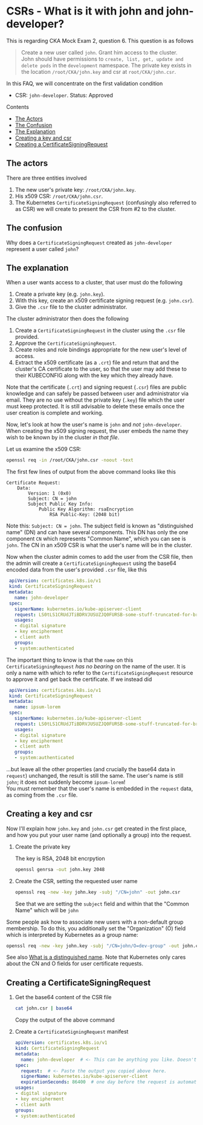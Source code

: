 # CSRs - What is it with john and john-developer?

This is regarding CKA Mock Exam 2, question 6. This question is as follows

> Create a new user called `john`. Grant him access to the cluster.<br/>John should have permissions to `create, list, get, update and delete pods` in the `development` namespace. The private key exists in the location `/root/CKA/john.key` and csr at `root/CKA/john.csr`.

In this FAQ, we will concentrate on the first validation condition

* CSR: `john-developer`. Status: Approved

Contents

* [The Actors](#the-actors)
* [The Confusion](#the-confusion)
* [The Explanation](#the-explanation)
* [Creating a key and csr](#creating-a-key-and-csr)
* [Creating a CertificateSigningRequest](#creating-a-certificatesigningrequest)

## The actors

There are three entities involved

1. The new user's private key: `/root/CKA/john.key`.
1. His x509 CSR: `/root/CKA/john.csr`.
1. The Kubernetes `CertificateSigningRequest` (confusingly also referred to as CSR) we will create to present the CSR from #2 to the cluster.

## The confusion

Why does a `CertificateSigningRequest` created as `john-developer` represent a user called `john`?

## The explanation

When a user wants access to a cluster, that user must do the following

1. Create a private key (e.g. `john.key`).
1. With this key, create an x509 certificate signing request (e.g. `john.csr`).
1. Give the `.csr` file to the cluster administrator.

The cluster administrator then does the following

1. Create a `CertificateSigningRequest` in the cluster using the `.csr` file provided.
1. Approve the `CertificateSigningRequest`.
1. Create roles and role bindings appropriate for the new user's level of access.
1. Extract the x509 certificate (as a `.crt`) file and return that and the cluster's CA certificate to the user, so that the user may add these to their KUBECONFIG along with the key which they already have.

Note that the certificate (`.crt`) and signing request (`.csr`) files are public knowledge and can safely be passed between user and administrator via email. They are no use without the private key (`.key`) file which the user must keep protected. It is still advisable to delete these emails once the user creation is complete and working.

Now, let's look at how the user's name is `john` and _not_ `john-developer`. When creating the x509 signing request, the user embeds the name they wish to be known by in the cluster _in that file_.

Let us examine the x509 CSR:

```bash
openssl req -in /root/CKA/john.csr -noout -text
```

The first few lines of output from the above command looks like this

```
Certificate Request:
    Data:
        Version: 1 (0x0)
        Subject: CN = john
        Subject Public Key Info:
            Public Key Algorithm: rsaEncryption
                RSA Public-Key: (2048 bit)
```

Note this: `Subject: CN = john`. The subject field is known as "distinguished name" (DN) and can have several components. This DN has only the one component `CN` which represents "Common Name", which you can see is `john`. The CN in an x509 CSR is what the user's name will be in the cluster.

Now when the cluster admin comes to add the user from the CSR file, then the admin will create a `CertificateSigningRequest` using the base64 encoded data from the user's provided `.csr` file, like this

```yaml
 apiVersion: certificates.k8s.io/v1
 kind: CertificateSigningRequest
 metadata:
   name: john-developer
 spec:
   signerName: kubernetes.io/kube-apiserver-client
   request: LS0tLS1CRUdJTiBDRVJUSUZJQ0FURSB-some-stuff-truncated-for-brevity==
   usages:
   - digital signature
   - key encipherment
   - client auth
   groups:
   - system:authenticated
```

The important thing to know is that the `name` on this `CertificateSigningRequest` _has no bearing_ on the name of the user. It is only a name with which to refer to the `CertificateSigningRequest` resource to approve it and get back the certificate. If we instead did

```yaml
 apiVersion: certificates.k8s.io/v1
 kind: CertificateSigningRequest
 metadata:
   name: ipsum-lorem
 spec:
   signerName: kubernetes.io/kube-apiserver-client
   request: LS0tLS1CRUdJTiBDRVJUSUZJQ0FURSB-some-stuff-truncated-for-brevity==
   usages:
   - digital signature
   - key encipherment
   - client auth
   groups:
   - system:authenticated
```

...but leave all the other properties (and crucially the base64 data in `request`) unchanged, the result is still the same. The user's name is still `john`; it does not suddenly become `ipsum-lorem`!<br/>You must remember that the user's name is embedded in the `request` data, as coming from the `.csr` file.


## Creating a key and csr

Now I'll explain how `john.key` and `john.csr` get created in the first place, and how you put your user name (and optionally a group) into the request.

1. Create the private key

    The key is RSA, 2048 bit encrpytion

    ```bash
    openssl genrsa -out john.key 2048
    ```

1.  Create the CSR, setting the requested user name

    ```bash
    openssl req -new -key john.key -subj "/CN=john" -out john.csr
    ```

    See that we are setting the `subject` field and within that the "Common Name" which will be `john`

Some people ask how to associate new users with a non-default group membership. To do this, you additionally set the "Organization" (O) field which is interpreted by Kubernetes as a group name:

```bash
openssl req -new -key john.key -subj "/CN=john/O=dev-group" -out john.csr
```

See also [What is a distinguished name](https://knowledge.digicert.com/generalinformation/INFO1745.html). Note that Kubernetes only cares about the CN and O fields for user certificate requests.

## Creating a CertificateSigningRequest

1. Get the base64 content of the CSR file

    ```bash
    cat john.csr | base64
    ```

    Copy the output of the above command

1. Create a `CertificateSigningRequest` manifest

    ```yaml
    apiVersion: certificates.k8s.io/v1
    kind: CertificateSigningRequest
    metadata:
      name: john-developer  # <- This can be anything you like. Doesn't have to be "john".
    spec:
      request:  # <- Paste the output you copied above here.
      signerName: kubernetes.io/kube-apiserver-client
      expirationSeconds: 86400  # one day before the request is automatically revoked if you haven't approved it.
    usages:
    - digital signature
    - key encipherment
    - client auth
    groups:
    - system:authenticated
    ```
